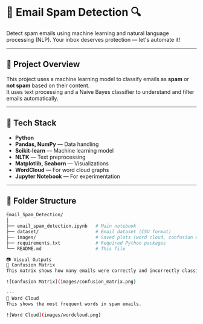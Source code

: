 # 📧 Email Spam Detection 🔍  
Detect spam emails using machine learning and natural language processing (NLP). Your inbox deserves protection — let's automate it!

---

## 🚀 Project Overview

This project uses a machine learning model to classify emails as **spam** or **not spam** based on their content.  
It uses text processing and a Naive Bayes classifier to understand and filter emails automatically.

---

## 🧠 Tech Stack

- **Python**
- **Pandas, NumPy** — Data handling
- **Scikit-learn** — Machine learning model
- **NLTK** — Text preprocessing
- **Matplotlib, Seaborn** — Visualizations
- **WordCloud** — For word cloud graphs
- **Jupyter Notebook** — For experimentation

---

## 📂 Folder Structure

```bash
Email_Spam_Detection/
│
├── email_spam_detection.ipynb   # Main notebook
├── dataset/                     # Email dataset (CSV format)
├── images/                      # Saved plots (word cloud, confusion matrix)
├── requirements.txt             # Required Python packages
└── README.md                    # This file

📷 Visual Outputs
🔹 Confusion Matrix
This matrix shows how many emails were correctly and incorrectly classified.

![Confusion Matrix](images/confusion_matrix.png)

---
🔹 Word Cloud
This shows the most frequent words in spam emails.

![Word Cloud](images/wordcloud.png)
